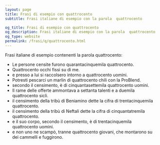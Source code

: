 ```yaml
---
layout: page
title: Frasi di esempio con quattrocento 
subtitle: Frasi italiane di esempio con la parola  quattrocento

og_title: Frasi di esempio con quattrocento 
og_description: Frasi italiane di esempio con la parola  quattrocento
og_type: website
permalink: /frasi/q/quattrocento.html
---
```


Frasi italiane di esempio contenenti la parola quattrocento:


- Le persone censite furono quarantacinquemila quattrocento.
- Quattrocento occhi fissi su di me.
- e presso a lui si raccolsero intorno a quattrocento uomini.
- Potresti pescarci un marlin di quattrocento chili con la ProBlend.
- secondo il censimento, è di cinquantasettemila quattrocento uomini.
- Il rame delle offerte ammontava a settanta talenti e a duemila quattrocento sicli.
- il censimento della tribù di Beniamino dette la cifra di trentacinquemila quattrocento.
- il censimento della tribù di Neftali dette la cifra di cinquantatremila quattrocento.
- e il suo corpo, secondo il censimento, è di trentacinquemila quattrocento uomini.
- e non uno ne scampò, tranne quattrocento giovani, che montarono su dei cammelli e fuggirono.
